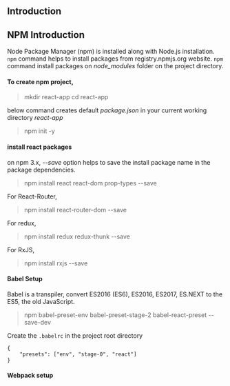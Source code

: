 ## Introduction

## NPM Introduction

Node Package Manager (npm) is installed along with Node.js installation. `npm` command helps to install packages from registry.npmjs.org website. `npm` command install packages on *node_modules* folder on the project directory.

#### To create npm project,

> mkdir react-app
> cd react-app

below command creates default *package.json* in your current working directory *react-app*

> npm init -y

#### install react packages

on npm 3.x, *--save* option helps to save the install package name in the package dependencies.

> npm install react react-dom prop-types --save

For React-Router,

> npm install react-router-dom --save

For redux,

> npm install redux redux-thunk --save

For RxJS,

> npm install rxjs --save

#### Babel Setup

Babel is a transpiler, convert ES2016 (ES6), ES2016, ES2017, ES.NEXT to the ES5, the old JavaScript.

> npm babel-preset-env babel-preset-stage-2 babel-react-preset --save-dev

Create the `.babelrc` in the project root directory

```
{
    "presets": ["env", "stage-0", "react"]
} 
```

#### Webpack setup

